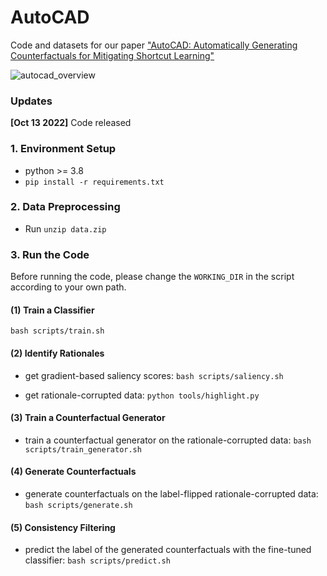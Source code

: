 # AutoCAD

Code and datasets for our paper ["AutoCAD: Automatically Generating Counterfactuals for Mitigating Shortcut Learning"](https://arxiv.org/pdf/2211.16202.pdf)

![autocad_overview](pic/autocad_overview.png)

### Updates

**[Oct 13 2022]** Code released

### 1. Environment Setup

- python >= 3.8
- `pip install -r requirements.txt`

### 2. Data Preprocessing

- Run `unzip data.zip`

### 3. Run the Code

Before running the code, please change the `WORKING_DIR` in the script according to your own path.

#### (1) Train a Classifier

`bash scripts/train.sh`

#### (2) Identify Rationales

- get gradient-based saliency scores: `bash scripts/saliency.sh`

- get rationale-corrupted data: `python tools/highlight.py`

#### (3) Train a Counterfactual Generator

- train a counterfactual generator on the rationale-corrupted data: `bash scripts/train_generator.sh`

#### (4) Generate Counterfactuals

- generate counterfactuals on the label-flipped rationale-corrupted data: `bash scripts/generate.sh`

#### (5) Consistency Filtering

- predict the label of the generated counterfactuals with the fine-tuned classifier: `bash scripts/predict.sh`
